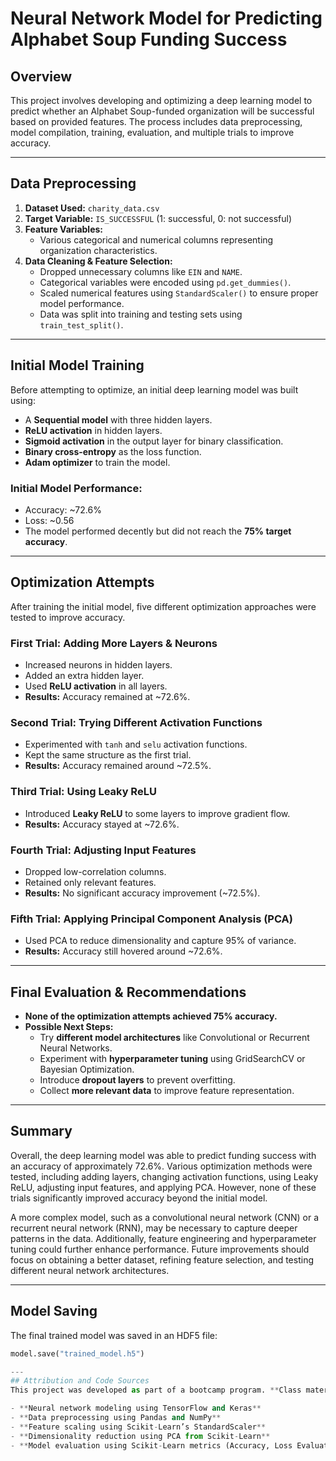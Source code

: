 # Neural Network Model for Predicting Alphabet Soup Funding Success

## Overview
This project involves developing and optimizing a deep learning model to predict whether an Alphabet Soup-funded organization will be successful based on provided features. The process includes data preprocessing, model compilation, training, evaluation, and multiple trials to improve accuracy.

---

## Data Preprocessing
1. **Dataset Used:** `charity_data.csv`
2. **Target Variable:** `IS_SUCCESSFUL` (1: successful, 0: not successful)
3. **Feature Variables:** 
   - Various categorical and numerical columns representing organization characteristics.
4. **Data Cleaning & Feature Selection:**
   - Dropped unnecessary columns like `EIN` and `NAME`.
   - Categorical variables were encoded using `pd.get_dummies()`.
   - Scaled numerical features using `StandardScaler()` to ensure proper model performance.
   - Data was split into training and testing sets using `train_test_split()`.

---

## Initial Model Training
Before attempting to optimize, an initial deep learning model was built using:
- A **Sequential model** with three hidden layers.
- **ReLU activation** in hidden layers.
- **Sigmoid activation** in the output layer for binary classification.
- **Binary cross-entropy** as the loss function.
- **Adam optimizer** to train the model.

### Initial Model Performance:
- Accuracy: ~72.6%
- Loss: ~0.56
- The model performed decently but did not reach the **75% target accuracy**.

---

## Optimization Attempts
After training the initial model, five different optimization approaches were tested to improve accuracy.

### **First Trial: Adding More Layers & Neurons**
- Increased neurons in hidden layers.
- Added an extra hidden layer.
- Used **ReLU activation** in all layers.
- **Results:** Accuracy remained at ~72.6%.

### **Second Trial: Trying Different Activation Functions**
- Experimented with `tanh` and `selu` activation functions.
- Kept the same structure as the first trial.
- **Results:** Accuracy remained around ~72.5%.

### **Third Trial: Using Leaky ReLU**
- Introduced **Leaky ReLU** to some layers to improve gradient flow.
- **Results:** Accuracy stayed at ~72.6%.

### **Fourth Trial: Adjusting Input Features**
- Dropped low-correlation columns.
- Retained only relevant features.
- **Results:** No significant accuracy improvement (~72.5%).

### **Fifth Trial: Applying Principal Component Analysis (PCA)**
- Used PCA to reduce dimensionality and capture 95% of variance.
- **Results:** Accuracy still hovered around ~72.6%.

---

## Final Evaluation & Recommendations
- **None of the optimization attempts achieved 75% accuracy.**
- **Possible Next Steps:**
  - Try **different model architectures** like Convolutional or Recurrent Neural Networks.
  - Experiment with **hyperparameter tuning** using GridSearchCV or Bayesian Optimization.
  - Introduce **dropout layers** to prevent overfitting.
  - Collect **more relevant data** to improve feature representation.

---

## Summary
Overall, the deep learning model was able to predict funding success with an accuracy of approximately 72.6%. Various optimization methods were tested, including adding layers, changing activation functions, using Leaky ReLU, adjusting input features, and applying PCA. However, none of these trials significantly improved accuracy beyond the initial model.

A more complex model, such as a convolutional neural network (CNN) or a recurrent neural network (RNN), may be necessary to capture deeper patterns in the data. Additionally, feature engineering and hyperparameter tuning could further enhance performance. Future improvements should focus on obtaining a better dataset, refining feature selection, and testing different neural network architectures.

---

## Model Saving
The final trained model was saved in an HDF5 file:
```python
model.save("trained_model.h5")

---
## Attribution and Code Sources
This project was developed as part of a bootcamp program. **Class materials, documentation, and external resources** were used to complete this challenge. The dataset and methodologies integrate:

- **Neural network modeling using TensorFlow and Keras**
- **Data preprocessing using Pandas and NumPy**
- **Feature scaling using Scikit-Learn’s StandardScaler**
- **Dimensionality reduction using PCA from Scikit-Learn**
- **Model evaluation using Scikit-Learn metrics (Accuracy, Loss Evaluation)**
